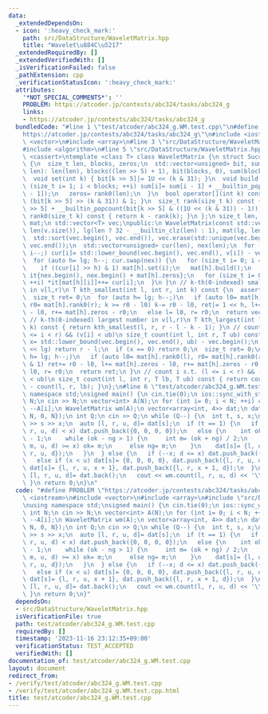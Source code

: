 ```yaml
---
data:
  _extendedDependsOn:
  - icon: ':heavy_check_mark:'
    path: src/DataStructure/WaveletMatrix.hpp
    title: "Wavelet\u884C\u5217"
  _extendedRequiredBy: []
  _extendedVerifiedWith: []
  _isVerificationFailed: false
  _pathExtension: cpp
  _verificationStatusIcon: ':heavy_check_mark:'
  attributes:
    '*NOT_SPECIAL_COMMENTS*': ''
    PROBLEM: https://atcoder.jp/contests/abc324/tasks/abc324_g
    links:
    - https://atcoder.jp/contests/abc324/tasks/abc324_g
  bundledCode: "#line 1 \"test/atcoder/abc324_g.WM.test.cpp\"\n#define PROBLEM \"\
    https://atcoder.jp/contests/abc324/tasks/abc324_g\"\n#include <iostream>\n#include\
    \ <vector>\n#include <array>\n#line 3 \"src/DataStructure/WaveletMatrix.hpp\"\n\
    #include <algorithm>\n#line 5 \"src/DataStructure/WaveletMatrix.hpp\"\n#include\
    \ <cassert>\ntemplate <class T> class WaveletMatrix {\n struct SuccinctIndexableDictionary\
    \ {\n  size_t len, blocks, zeros;\n  std::vector<unsigned> bit, sum;\n  SuccinctIndexableDictionary(size_t\
    \ len): len(len), blocks((len >> 5) + 1), bit(blocks, 0), sum(blocks, 0) {}\n\
    \  void set(int k) { bit[k >> 5]|= 1U << (k & 31); }\n  void build() {\n   for\
    \ (size_t i= 1; i < blocks; ++i) sum[i]= sum[i - 1] + __builtin_popcount(bit[i\
    \ - 1]);\n   zeros= rank0(len);\n  }\n  bool operator[](int k) const { return\
    \ (bit[k >> 5] >> (k & 31)) & 1; }\n  size_t rank(size_t k) const { return (sum[k\
    \ >> 5] + __builtin_popcount(bit[k >> 5] & ((1U << (k & 31)) - 1))); }\n  size_t\
    \ rank0(size_t k) const { return k - rank(k); }\n };\n size_t len, lg;\n std::vector<SuccinctIndexableDictionary>\
    \ mat;\n std::vector<T> vec;\npublic:\n WaveletMatrix(const std::vector<T> &v):\
    \ len(v.size()), lg(len ? 32 - __builtin_clz(len) : 1), mat(lg, len), vec(v) {\n\
    \  std::sort(vec.begin(), vec.end()), vec.erase(std::unique(vec.begin(), vec.end()),\
    \ vec.end());\n  std::vector<unsigned> cur(len), nex(len);\n  for (int i= len;\
    \ i--;) cur[i]= std::lower_bound(vec.begin(), vec.end(), v[i]) - vec.begin();\n\
    \  for (auto h= lg; h--; cur.swap(nex)) {\n   for (size_t i= 0; i < len; ++i)\n\
    \    if ((cur[i] >> h) & 1) mat[h].set(i);\n   mat[h].build();\n   std::array\
    \ it{nex.begin(), nex.begin() + mat[h].zeros};\n   for (size_t i= 0; i < len;\
    \ ++i) *it[mat[h][i]]++= cur[i];\n  }\n }\n // k-th(0-indexed) smallest number\
    \ in v[l,r)\n T kth_smallest(int l, int r, int k) const {\n  assert(k < r - l);\n\
    \  size_t ret= 0;\n  for (auto h= lg; h--;)\n   if (auto l0= mat[h].rank0(l),\
    \ r0= mat[h].rank0(r); k >= r0 - l0) k-= r0 - l0, ret|= 1 << h, l+= mat[h].zeros\
    \ - l0, r+= mat[h].zeros - r0;\n   else l= l0, r= r0;\n  return vec[ret];\n }\n\
    \ // k-th(0-indexed) largest number in v[l,r)\n T kth_largest(int l, int r, int\
    \ k) const { return kth_smallest(l, r, r - l - k - 1); }\n // count i s.t. (l\
    \ <= i < r) && (v[i] < ub)\n size_t count(int l, int r, T ub) const {\n  size_t\
    \ x= std::lower_bound(vec.begin(), vec.end(), ub) - vec.begin();\n  if (x >= 1u\
    \ << lg) return r - l;\n  if (x == 0) return 0;\n  size_t ret= 0;\n  for (auto\
    \ h= lg; h--;)\n   if (auto l0= mat[h].rank0(l), r0= mat[h].rank0(r); (x >> h)\
    \ & 1) ret+= r0 - l0, l+= mat[h].zeros - l0, r+= mat[h].zeros - r0;\n   else l=\
    \ l0, r= r0;\n  return ret;\n }\n // count i s.t. (l <= i < r) && (lb <= v[i]\
    \ < ub)\n size_t count(int l, int r, T lb, T ub) const { return count(l, r, ub)\
    \ - count(l, r, lb); }\n};\n#line 6 \"test/atcoder/abc324_g.WM.test.cpp\"\nusing\
    \ namespace std;\nsigned main() {\n cin.tie(0);\n ios::sync_with_stdio(0);\n int\
    \ N;\n cin >> N;\n vector<int> A(N);\n for (int i= 0; i < N; ++i) cin >> A[i],\
    \ --A[i];\n WaveletMatrix wm(A);\n vector<array<int, 4>> dat;\n dat.push_back({0,\
    \ N, 0, N});\n int Q;\n cin >> Q;\n while (Q--) {\n  int t, s, x;\n  cin >> t\
    \ >> s >> x;\n  auto [l, r, u, d]= dat[s];\n  if (t == 1) {\n   if (wm.count(l,\
    \ r, u, d) < x) dat.push_back({0, 0, 0, 0});\n   else {\n    int ok= r, ng= l\
    \ - 1;\n    while (ok - ng > 1) {\n     int m= (ok + ng) / 2;\n     if (wm.count(l,\
    \ m, u, d) >= x) ok= m;\n     else ng= m;\n    }\n    dat[s]= {l, ok, u, d}, dat.push_back({ok,\
    \ r, u, d});\n   }\n  } else {\n   if (--x; d <= x) dat.push_back({0, 0, 0, 0});\n\
    \   else if (x < u) dat[s]= {0, 0, 0, 0}, dat.push_back({l, r, u, d});\n   else\
    \ dat[s]= {l, r, u, x + 1}, dat.push_back({l, r, x + 1, d});\n  }\n  {\n   auto\
    \ [l, r, u, d]= dat.back();\n   cout << wm.count(l, r, u, d) << '\\n';\n  }\n\
    \ }\n return 0;\n}\n"
  code: "#define PROBLEM \"https://atcoder.jp/contests/abc324/tasks/abc324_g\"\n#include\
    \ <iostream>\n#include <vector>\n#include <array>\n#include \"src/DataStructure/WaveletMatrix.hpp\"\
    \nusing namespace std;\nsigned main() {\n cin.tie(0);\n ios::sync_with_stdio(0);\n\
    \ int N;\n cin >> N;\n vector<int> A(N);\n for (int i= 0; i < N; ++i) cin >> A[i],\
    \ --A[i];\n WaveletMatrix wm(A);\n vector<array<int, 4>> dat;\n dat.push_back({0,\
    \ N, 0, N});\n int Q;\n cin >> Q;\n while (Q--) {\n  int t, s, x;\n  cin >> t\
    \ >> s >> x;\n  auto [l, r, u, d]= dat[s];\n  if (t == 1) {\n   if (wm.count(l,\
    \ r, u, d) < x) dat.push_back({0, 0, 0, 0});\n   else {\n    int ok= r, ng= l\
    \ - 1;\n    while (ok - ng > 1) {\n     int m= (ok + ng) / 2;\n     if (wm.count(l,\
    \ m, u, d) >= x) ok= m;\n     else ng= m;\n    }\n    dat[s]= {l, ok, u, d}, dat.push_back({ok,\
    \ r, u, d});\n   }\n  } else {\n   if (--x; d <= x) dat.push_back({0, 0, 0, 0});\n\
    \   else if (x < u) dat[s]= {0, 0, 0, 0}, dat.push_back({l, r, u, d});\n   else\
    \ dat[s]= {l, r, u, x + 1}, dat.push_back({l, r, x + 1, d});\n  }\n  {\n   auto\
    \ [l, r, u, d]= dat.back();\n   cout << wm.count(l, r, u, d) << '\\n';\n  }\n\
    \ }\n return 0;\n}"
  dependsOn:
  - src/DataStructure/WaveletMatrix.hpp
  isVerificationFile: true
  path: test/atcoder/abc324_g.WM.test.cpp
  requiredBy: []
  timestamp: '2023-11-16 23:12:35+09:00'
  verificationStatus: TEST_ACCEPTED
  verifiedWith: []
documentation_of: test/atcoder/abc324_g.WM.test.cpp
layout: document
redirect_from:
- /verify/test/atcoder/abc324_g.WM.test.cpp
- /verify/test/atcoder/abc324_g.WM.test.cpp.html
title: test/atcoder/abc324_g.WM.test.cpp
---
```

